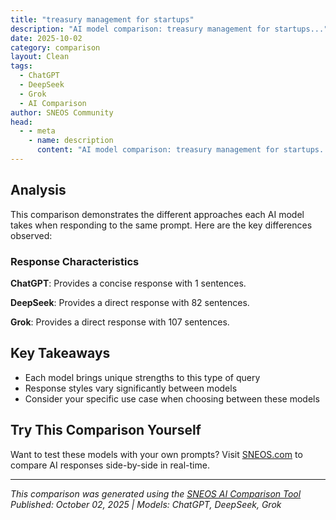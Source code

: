 ```yaml
---
title: "treasury management for startups"
description: "AI model comparison: treasury management for startups..."
date: 2025-10-02
category: comparison
layout: Clean
tags:
  - ChatGPT
  - DeepSeek
  - Grok
  - AI Comparison
author: SNEOS Community
head:
  - - meta
    - name: description
      content: "AI model comparison: treasury management for startups..."
---
```


<ChatComparison
  title="treasury management for startups"
  prompt="treasury management for startups"
  :responses='{
    "ChatGPT": "Treasury management for startups involves managing the company&#39;s financial assets and liabilities, ensuring liquidity, managing cash flow, and mitigating financial risks. Effective treasury management can help startups grow sustainably and navigate the challenges of fluctuating revenues, investments, and operational expenses. Here are key considerations and best practices for startups regarding treasury management:\n\n### 1. **Establish a Cash Management System**\n   - **Cash Flow Forecasting:** Regularly forecast cash inflows and outflows to anticipate funding needs and avoid liquidity issues. Plan for different scenarios (best case, worst case, etc.).\n   - **Daily Cash Positioning:** Keep track of daily cash balances to analyze daily liquidity and make informed decisions.\n\n### 2. **Optimize Cash Reserves**\n   - **Cash Reserves Policy:** Determine how much cash should be kept on hand for emergencies versus how much can be invested or used for operations.\n   - **Interest-Earning Accounts:** Utilize interest-earning accounts or short-term investments to optimize cash reserves without sacrificing liquidity.\n\n### 3. **Banking Relationships**\n   - **Choose the Right Banking Partner:** Select a bank that understands startup dynamics and offers favorable terms, including low fees and integrations for financial tools.\n   - **Utilize Technology:** Leverage online banking tools and applications that streamline cash management processes.\n\n### 4. **Funding and Investment Strategy**\n   - **Funding Sources:** Know your funding options (equity, debt, grants, angel investors, venture capital) and the implications. Maintain relationships with potential investors.\n   - **Investment Strategy:** Identify where surplus cash can be invested to yield the best returns while considering risk tolerance.\n\n### 5. **Risk Management**\n   - **Identify Risks:** Assess risks such as currency fluctuations, interest rate changes, and credit risks. Establish a plan to mitigate these risks.\n   - **Insurance:** Invest in appropriate insurance products to protect against operational risks, including cybersecurity and liability.\n\n### 6. **Payment Processing**\n   - **Streamline Accounts Payable and Receivable:** Use technology to automate invoicing and payment collections to improve cash flow.\n   - **Negotiate Payment Terms:** Work with suppliers to negotiate favorable payment terms that can help improve cash flow.\n\n### 7. **Compliance and Reporting**\n   - **Financial Reporting:** Create regular financial reports to monitor budget vs. actual performance and other key performance indicators (KPIs).\n   - **Regulatory Compliance:** Stay informed about regulations that may affect treasury operations, such as tax requirements and SEC regulations, particularly if planning for an IPO.\n\n### 8. **Treasury Policies and Procedures**\n   - **Develop Treasury Policies:** Establish clear policies for cash management, risk management, and investment to guide decision-making.\n   - **Regular Reviews:** Assess and update treasury policies periodically to adapt to changing business needs and market conditions.\n\n### 9. **Leverage Fintech Solutions**\n   - **Utilize Treasury Management Systems (TMS):** Consider using treasury management software to help automate processes such as cash management, reporting, and risk analysis.\n   - **Explore Payment Solutions:** Use digital payment solutions to facilitate transactions and manage payables and receivables efficiently.\n\n### 10. **Financial Education and Expertise**\n   - **Build a Knowledgeable Team:** Ensure that your finance team is skilled in treasury management principles and tools.\n   - **Continuous Learning:** Stay updated on treasury management trends, regulations, and best practices through courses, seminars, and webinars.\n\n### Conclusion\nEffective treasury management is essential for startups to ensure they have the necessary liquidity to operate and grow. By following these principles, startups can create a robust financial foundation that supports long-term success.",
    "DeepSeek": "Of course. Treasury management is a critical, yet often overlooked, function for startups. While it might sound like a concern only for large corporations, effective treasury management is what separates startups that survive and scale from those that run out of cash.\n\nFor a startup, treasury management is fundamentally about **managing cash flow, mitigating financial risk, and ensuring the company has the liquidity to execute its business plan.**\n\nHere is a comprehensive guide to treasury management for startups, broken down by stage and key principles.\n\n---\n\n### The Core Pillars of Startup Treasury Management\n\nThink of treasury management as built on these four pillars:\n\n1.  **Cash Visibility \u0026 Forecasting:** Knowing exactly how much cash you have now and how much you will have in the future.\n2.  **Cash Collection \u0026 Disbursement:** How you get money in (from customers) and how you send money out (to vendors, employees).\n3.  **Liquidity \u0026 Risk Management:** Ensuring you don\u0027t run out of cash and protecting against financial risks (e.g., fraud, currency fluctuations).\n4.  **Funding \u0026 Banking Relationships:** Managing your funding (equity, debt) and your relationship with banks and financial service providers.\n\n---\n\n### Stage-by-Stage Guide\n\n#### Stage 1: Pre-Seed / Seed (0 - ~$1M ARR)\n**Focus: Survival and Basic Discipline**\n\n*   **Primary Goal:** Don\u0027t run out of cash. Extend your runway as long as possible.\n*   **Key Activities:**\n    *   **Open a Dedicated Business Bank Account:** Never mix personal and business finances.\n    *   **Basic Cash Flow Forecasting:** Create a simple spreadsheet projecting cash inflows and outflows for the next 12-18 months. Update it weekly.\n    *   **Monitor Burn Rate:** Calculate your gross and net burn rate monthly. (Gross burn = total cash spent per month. Net burn = cash spent minus cash earned).\n    *   **Implement Basic Spend Controls:** Use a company card (like Brex, Ramp, or a simple corporate credit/debit card) and require receipts for all expenses.\n    *   **Choose a Payment Processor:** Set up Stripe, PayPal, or similar to accept customer payments easily.\n    *   **Build a Relationship:** Even at this stage, introduce yourself to a banker at a bank known for working with startups (e.g., SVB, First Republic successors, Mercury, Silicon Valley Bank UK).\n\n#### Stage 2: Series A (~$1M - $10M ARR)\n**Focus: Scaling and Building Processes**\n\n*   **Primary Goal:** Fund the growth plan efficiently and build scalable financial infrastructure.\n*   **Key Activities:**\n    *   **Formalize Cash Forecasting:** Move to a more robust, 13-week rolling cash flow forecast. This is your most important financial document.\n    *   **Implement an AP/AR Process:**\n        *   **Accounts Payable (AP):** Systematize bill payments. Use bill.com or similar to manage approvals and ensure you don\u0027t pay late (damaging credit) or too early (hurting cash flow).\n        *   **Accounts Receivable (AR):** Actively manage collections. Send invoices promptly and follow up on late payments.\n    *   **Manage Your Raise:** Park the Series A funds in a secure, interest-bearing account. Create a plan for how the capital will be deployed over time (a \u0022capital deployment plan\u0022).\n    *   **Explore Debt Financing:** Consider a venture debt line of credit to extend your runway without further dilution, often used for funding capital expenditures like hardware.\n    *   **Consider Treasury Management:** If you have significant cash (\u003E$1M), explore simple sweeps into money market funds or short-term treasuries to earn a small return while keeping funds liquid.\n\n#### Stage 3: Series B and Beyond ($10M\u002B ARR)\n**Focus: Optimization and Sophistication**\n\n*   **Primary Goal:** Optimize financial returns and manage complex risks.\n*   **Key Activities:**\n    *   **Hire a Fractional or Full-Time Treasurer/CFO:** This is no longer a task for the CEO or a junior accountant.\n    *   **Sophisticated Cash Forecasting:** Use dedicated software (like Trovata, CashAnalytics) for real-time forecasting and scenario planning (\u0022What if we lose our biggest customer?\u0022 \u0022What if we double our sales team?\u0022).\n    *   **Formal Investment Policy:** Create a board-approved policy dictating where excess cash can be invested (e.g., only in FDIC-insured accounts, government bonds, specific money market funds) to prioritize safety and liquidity over yield.\n    *   **FX \u0026 Risk Management:** If you have international operations, hedge against currency fluctuations.\n    *   **Bank Relationship Management:** Diversify banking relationships and formally manage them to negotiate better terms and ensure access to capital.\n\n---\n\n### Essential Tools for Modern Startups\n\n*   **Banking:** **Mercury**, **Brex**, SVB (for established startups), and regional banks.\n*   **Spend Management:** **Ramp**, **Brex**, **Spendesk**. These combine corporate cards with expense management and AP automation.\n*   **Forecasting \u0026 Visibility:** **Float**, **Gusto**, **Trovata**. Many modern banks have these analytics built-in.\n*   **Payments \u0026 Invoicing:** **Stripe**, **Bill.com**, **QuickBooks Online**.\n*   **Accounting:** **QuickBooks Online**, **Xero**. The foundation that everything else connects to.\n\n### Common Pitfalls to Avoid\n\n1.  **Treating Revenue as Profit:** A large sale doesn\u0027t matter until the cash is in the bank. Manage on a cash basis, not just an accrual accounting basis.\n2.  **Ignoring the 13-Week Cash Flow Forecast:** This is your early warning system. Without it, you are flying blind.\n3.  **Letting Customers Pay Late:** Be proactive with collections. Every day an invoice is unpaid is a day of runway lost.\n4.  **No Spend Controls:** Letting employees spend without oversight leads to wasted cash.\n5.  **Holding Too Much \u0022Lazy\u0022 Cash:** While safety is key, keeping hundreds of thousands in a non-interest-bearing checking account is a lost opportunity.\n6.  **Failing to Build Banking Relationships:** Don\u0027t wait until you need a loan to talk to your banker.\n\n### The \u0022Treasury Mindset\u0022 for Founders\n\nUltimately, treasury management for a founder is about cultivating a mindset of **vigilance and foresight.**\n\n*   **Ask \u0022What is our cash position?\u0022** daily.\n*   **Understand your key metrics:** Runway, Burn Rate, Cash Conversion Cycle.\n*   **Be paranoid about your bank balances and reconciliations.**\n*   **Plan for the worst-case scenario.** Have a \u0022go-dark\u0022 plan that shows what you would cut if you lost a major funding source or customer.\n\nBy implementing these practices early, you build a foundation of financial discipline that will make your startup more resilient, more attractive to investors, and far more likely to achieve long-term success.",
    "Grok": "Treasury management for startups is a critical yet often overlooked aspect of financial strategy. It involves managing a company\u0027s cash flow, liquidity, investments, and financial risks to ensure the business has the necessary funds to operate, grow, and weather unexpected challenges. For startups, which often operate with limited resources and face high uncertainty, effective treasury management can be the difference between survival and failure. Below, I\u2019ll break down the key components and strategies for treasury management tailored to startups.\n\n---\n\n### **Why Treasury Management Matters for Startups**\nStartups typically face:\n- **Limited cash reserves**: Many startups operate on tight budgets with funding tied to specific milestones.\n- **Unpredictable cash flow**: Revenue may be irregular, especially in early stages, while expenses (e.g., payroll, rent) are often fixed.\n- **Funding dependency**: Reliance on venture capital, loans, or other external financing creates pressure to manage cash burn.\n- **High growth costs**: Scaling operations often requires significant investment in hiring, marketing, and infrastructure.\n- **Financial risks**: Currency fluctuations, interest rate changes, or supplier payment delays can disrupt operations.\n\nEffective treasury management ensures that a startup can meet its short-term obligations, avoid cash crunches, and allocate resources for growth.\n\n---\n\n### **Key Components of Treasury Management for Startups**\n1. **Cash Flow Management**\n   - **Forecasting**: Create rolling cash flow projections (weekly or monthly) to predict inflows (e.g., revenue, funding) and outflows (e.g., payroll, rent, marketing). Tools like QuickBooks, Xero, or Excel templates can help.\n   - **Burn Rate Monitoring**: Track how quickly you\u2019re spending cash (monthly burn rate) to understand your runway (how long you can operate before running out of money). For example:\n     - Monthly Burn Rate = Total Expenses - Total Revenue\n     - Runway = Cash Reserves / Monthly Burn Rate\n   - **Cash Flow Optimization**: Delay non-essential expenses, negotiate better payment terms with suppliers (e.g., Net 60 instead of Net 30), and incentivize early customer payments (e.g., discounts for upfront payment).\n\n2. **Liquidity Management**\n   - Maintain enough liquid assets (cash or easily convertible assets) to cover at least 6-12 months of operating expenses, depending on your industry and funding situation.\n   - Avoid tying up too much cash in illiquid investments or inventory that can\u2019t be quickly sold.\n   - Set up a cash reserve or emergency fund for unexpected disruptions (e.g., delayed funding rounds or market downturns).\n\n3. **Banking and Accounts**\n   - Open a business bank account separate from personal accounts to maintain clear financial records and build credibility with investors.\n   - Use high-yield savings accounts or money market accounts for excess cash to earn interest while keeping funds accessible.\n   - Consider multiple bank accounts for different purposes (e.g., operating expenses, payroll, emergency fund) to improve tracking and control.\n   - Explore banking partners that cater to startups, such as Silicon Valley Bank (SVB) or Mercury, which offer tailored services like venture debt or fundraising support.\n\n4. **Funding and Capital Management**\n   - Align cash reserves with funding milestones. For example, ensure you have enough cash to reach the next funding round or revenue target.\n   - Understand the terms of any debt or equity financing (e.g., interest rates, repayment schedules, equity dilution) and their impact on cash flow.\n   - Plan for fundraising well in advance, as the process can take 6-12 months. Avoid running out of cash during negotiations.\n\n5. **Expense Control**\n   - Implement strict budgeting and review spending regularly. Use tools like Expensify or Brex to track and manage employee expenses.\n   - Prioritize spending on revenue-generating activities (e.g., product development, marketing) over discretionary costs (e.g., fancy office space).\n   - Negotiate with vendors for bulk discounts or deferred payments, especially if you\u2019re a high-growth startup with future purchasing potential.\n\n6. **Risk Management**\n   - **Currency Risk**: If operating internationally, use hedging tools (e.g., forward contracts) or multi-currency accounts (e.g., Wise, Revolut) to mitigate exchange rate volatility.\n   - **Interest Rate Risk**: If you have loans, consider fixed-rate options to avoid surprises if rates rise.\n   - **Fraud and Cybersecurity**: Protect against fraud by using secure payment systems, setting up dual approvals for large transactions, and regularly monitoring accounts for unusual activity.\n\n7. **Investment of Surplus Cash**\n   - For startups with excess cash (e.g., post-funding round), invest in low-risk, short-term instruments like Treasury bills, certificates of deposit (CDs), or money market funds to earn a return without jeopardizing liquidity.\n   - Avoid speculative investments (e.g., stocks, crypto) with operational funds, as startups can\u2019t afford significant losses.\n\n---\n\n### **Best Practices for Startups**\n1. **Hire or Consult Experts Early**\n   - While many early-stage startups can\u2019t afford a full-time CFO or treasurer, consider hiring a fractional CFO or financial consultant to set up systems and provide strategic advice.\n   - Use accounting software or outsource bookkeeping to maintain accurate records.\n\n2. **Automate Where Possible**\n   - Use tools like Bill.com for accounts payable/receivable, Stripe or PayPal for payments, and Gusto for payroll to save time and reduce errors.\n   - Automate bank reconciliations and cash flow tracking with software integrations.\n\n3. **Build Strong Relationships with Stakeholders**\n   - Communicate transparently with investors about cash position and burn rate to build trust and secure future funding.\n   - Work closely with banks to access credit lines, overdraft protection, or other financial tools if needed.\n\n4. **Plan for Different Scenarios**\n   - Create best-case, worst-case, and most-likely cash flow scenarios to prepare for unexpected challenges like losing a major customer or delayed funding.\n   - Stress-test your runway under adverse conditions (e.g., a 20% drop in revenue).\n\n5. **Monitor Key Metrics**\n   - Track metrics like cash runway, burn rate, and working capital (current assets minus current liabilities) regularly.\n   - Set up dashboards with tools like Tableau or Google Data Studio for real-time visibility into financial health.\n\n---\n\n### **Common Mistakes to Avoid**\n- **Underestimating Cash Needs**: Many startups fail because they run out of cash unexpectedly. Always build a buffer into your forecasts.\n- **Over-Spending Post-Funding**: A large funding round can lead to reckless spending. Stick to a disciplined budget.\n- **Ignoring Payment Terms**: Late payments to vendors or employees can damage relationships and disrupt operations. Pay on time or negotiate extensions proactively.\n- **Lack of Documentation**: Poor financial records can deter investors or complicate audits. Maintain clear, organized records from day one.\n\n---\n\n### **Tools and Resources for Startups**\n- **Accounting Software**: QuickBooks, Xero, Wave (for smaller budgets)\n- **Cash Flow Tools**: Float, Pulse, or Dryrun for forecasting\n- **Banking for Startups**: Mercury, Brex, Silicon Valley Bank\n- **Payment Processing**: Stripe, Square, PayPal\n- **Expense Management**: Expensify, Ramp, Divvy\n\n---\n\n### **When to Scale Treasury Management**\nAs your startup grows, treasury management becomes more complex. Consider hiring a dedicated finance team or treasurer when:\n- Annual revenue exceeds $10M or you\u2019ve raised a Series B round.\n- You\u2019re expanding internationally, requiring currency and compliance management.\n- You\u2019re managing significant debt or multiple funding sources.\n\n---\n\n### **Conclusion**\nFor startups, treasury management isn\u2019t just about balancing the books\u2014it\u2019s about ensuring survival and creating a foundation for growth. By focusing on cash flow forecasting, maintaining liquidity, controlling expenses, and mitigating risks, startups can navigate the financial challenges of early-stage growth. Start with simple systems and tools, and scale your approach as your business matures. If resources are limited, prioritize transparency, discipline, and regular monitoring to keep your startup financially healthy. \n\nIf you have specific questions (e.g., cash flow forecasting templates, banking recommendations, or risk management strategies), feel free to ask!"
  }'
  published-date="11:50"
/>

## Analysis

This comparison demonstrates the different approaches each AI model takes when responding to the same prompt. Here are the key differences observed:

### Response Characteristics

**ChatGPT**: Provides a concise response with 1 sentences. 

**DeepSeek**: Provides a direct response with 82 sentences. 

**Grok**: Provides a direct response with 107 sentences. 

## Key Takeaways

- Each model brings unique strengths to this type of query
- Response styles vary significantly between models
- Consider your specific use case when choosing between these models

## Try This Comparison Yourself

Want to test these models with your own prompts? Visit [SNEOS.com](https://sneos.com) to compare AI responses side-by-side in real-time.

---

*This comparison was generated using the [SNEOS AI Comparison Tool](https://sneos.com)*
*Published: October 02, 2025 | Models: ChatGPT, DeepSeek, Grok*
